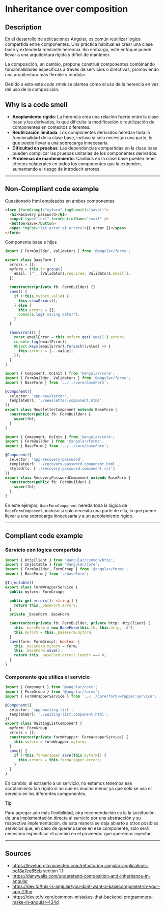 # Inheritance over composition
## Description
En el desarrollo de aplicaciones Angular, es común reutilizar lógica compartida entre componentes. Una práctica habitual es crear una clase base y extenderla mediante herencia. Sin embargo, este enfoque puede llevar a una arquitectura rígida y difícil de mantener. 

La composición, en cambio, propone construir componentes combinando funcionalidades específicas a través de servicios o directivas, promoviendo una arquitectura más flexible y modular.

Debido a esto este *code smell* se plantea como el uso de la herencia en vez del uso de la composición.
## Why is a code smell
- **Acoplamiento rígido**: La herencia crea una relación fuerte entre la clase base y las derivadas, lo que dificulta la modificación o reutilización de componentes en contextos diferentes.
- **Reutilización limitada**: Los componentes derivados heredan toda la funcionalidad de la clase base, incluso si solo necesitan una parte, lo que puede llevar a una sobrecarga innecesaria.
- **Dificultad en pruebas**: Las dependencias compartidas en la clase base pueden complicar las pruebas unitarias de los componentes derivados.
- **Problemas de mantenimiento**: Cambios en la clase base pueden tener efectos colaterales en todos los componentes que la extienden, aumentando el riesgo de introducir errores.

---
## Non-Compliant code example

Cuestionario html empleados en ambos componentes
```html
<form [formGroup]="myform" (ngSubmit)="save()">
  <h1>Recovery password</h1>
  <input type="text" formControlName="email" />
  <button>Save</button>
  <span *ngFor="let error of errors">{{ error }}</span>
</form>
```
Componente base e hijos
```typescript
import { FormBuilder, Validators } from '@angular/forms';

export class BaseForm {
  errors = [];
  myform = this.fb.group({
    email: ['', [Validators.required, Validators.email]],
  });

  constructor(private fb: FormBuilder) {}
  save() {
    if (!this.myform.valid) {
      this.showErrors();
    } else {
      this.errors = [];
      console.log('saving data!');
    }
  }

  showErrors() {
    const emailError = this.myform.get('email').errors;
    console.log(emailError);
    Object.keys(emailError).forEach((value) => {
      this.errors = [...value];
    });
  }
}

import { Component, OnInit } from '@angular/core';
import { FormBuilder, Validators } from '@angular/forms';
import { BaseForm } from '../../core/baseForm';

@Component({
  selector: 'app-newsletter',
  templateUrl: './newsletter.component.html',
})
export class NewsletterComponent extends BaseForm {
  constructor(public fb: FormBuilder) {
    super(fb);
  }
}

import { Component, OnInit } from '@angular/core';
import { FormBuilder } from '@angular/forms';
import { BaseForm } from '../../core/baseForm';

@Component({
  selector: 'app-recovery-password',
  templateUrl: './recovery-password.component.html',
  styleUrls: ['./recovery-password.component.css'],
})
export class RecoveryPasswordComponent extends BaseForm {
  constructor(public fb: FormBuilder) {
    super(fb);
  }
}
```

En este ejemplo, `UserFormComponent` hereda toda la lógica de `BaseFormComponent`, incluso si solo necesita una parte de ella, lo que puede llevar a una sobrecarga innecesaria y a un acoplamiento rígido.

---
## Compliant code example

### Servicio con lógica compartida

```typescript
import { HttpClient } from '@angular/common/http';
import { Injectable } from '@angular/core';
import { FormBuilder, FormGroup } from '@angular/forms';
import { BaseForm } from './baseForm';

@Injectable()
export class FormWrapperService {
  public myform: FormGroup;

  public get errors(): string[] {
    return this._baseForm.errors;
  }
  private _baseForm: BaseForm;

  constructor(private fb: FormBuilder, private http: HttpClient) {
    this._baseForm = new BaseForm(this.fb, this.http, 'A');
    this.myform = this._baseForm.myform;
  }
  save(form: FormGroup): boolean {
    this._baseForm.myform = form;
    this._baseForm.save();
    return this._baseForm.errors.length === 0;
  }
}

```

### Componente que utiliza el servicio
```typescript
import { Component } from '@angular/core';
import { FormGroup } from '@angular/forms';
import { FormWrapperService } from '../../core/form-wrapper.service';

@Component({
  selector: 'app-waiting-list',
  templateUrl: './waiting-list.component.html',
})
export class WaitingListComponent {
  myform: FormGroup;
  errors = [];
  constructor(private formWrapper: FormWrapperService) {
    this.myform = formWrapper.myform;
  }
  save() {
    if (!this.formWrapper.save(this.myform)) {
      this.errors = this.formWrapper.errors;
    }
  }
}
```
En cambio, al extraerlo a un servicio, no estamos tenemos ese acoplamiento tan rígido si no que es mucho menor ya que solo se usa el servicio en los diferentes componentes.

>[!tip]
>Para agregar aún más flexibilidad, otra recomendación es la la sustitución de una implementación directa al servicio por una abstracción y su respectiva implementación, de esta manera se deja abierto a otros posibles servicios que, en caso de querer usarse en ese componente, solo será necesario especificar el cambio en el proveedor que queremos inyectar


[1]:https://danywalls.com/understand-composition-and-inheritance-in-angular
[2]:https://github.com/danywalls/how_handle_constructor_dependecies_in_components/
[3]:https://dev.to/vixero/common-mistakes-that-backend-programmers-make-in-angular-434d
---
## Sources
- https://levelup.gitconnected.com/refactoring-angular-applications-be18a7ee65cb section 1.1
- https://danywalls.com/understand-composition-and-inheritance-in-angular 
- https://dev.to/this-is-angular/you-dont-want-a-basecomponent-in-your-app-23hn 
- https://dev.to/vixero/common-mistakes-that-backend-programmers-make-in-angular-434d 